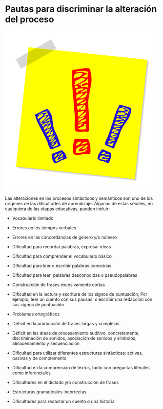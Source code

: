 # Pautas para discriminar la alteración del proceso


![exclamaciones. Imagen tomada de Pixabay](img/exclamation-point-1421014_640.png)


Las alteraciones en los procesos sintácticos y semánticos son uno de los orígenes de las dificultades de aprendizaje. Algunas de estas señales, en cualquiera de las etapas educativas, pueden incluir:

*   Vocabulario limitado
    
*   Errores en los tiempos verbales
    
*   Errores en las concordancias de género y/o número
    
*   Dificultad para recordar palabras, expresar ideas
    
*   Dificultad para comprender el vocabulario básico
    
*   Dificultad para leer o escribir palabras conocidas
    
*   Dificultad para leer  palabras desconocidas o pseudopalabras
    
*   Construcción de frases excesivamente cortas

*   Dificultad en la lectura y escritura de los signos de puntuación, Por ejemplo, leer un cuento con sus pausas, o escribir una redacción con sus signos de puntuación
    
*   Problemas ortográficos
    
*   Déficit en la producción de frases largas y complejas
    
*   Déficit en las áreas de procesamiento auditivo, concretamente, discriminación de sonidos, asociación de sonidos y símbolos, almacenamiento y secuenciación
    
*   Dificultad para utilizar diferentes estructuras sintácticas: activas, pasivas y de complemento
    

*   Dificultad en la comprensión de textos, tanto con preguntas literales como inferenciales
    
*   Dificultades en el dictado y/o construcción de frases
    
*   Estructuras gramaticales incorrectas
    
*   Dificultades para redactar un cuento o una historia